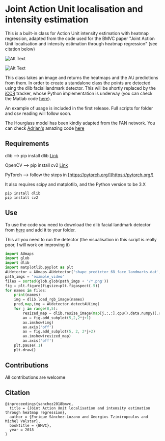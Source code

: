 # Joint Action Unit localisation and intensity estimation

This is a built-in class for Action Unit intensity estimation with heatmap regression, adapted from the code used for the BMVC paper "Joint Action Unit localisation and intensity estimation through heatmap regression" (see citation below)

![Alt Text](https://esanchezlozano.github.io/files/animated_heatmaps_AU6.gif)

![Alt Text](https://esanchezlozano.github.io/files/animated_heatmaps_AU12new.gif)

This class takes an image and returns the heatmaps and the AU predictions from them. In order to create a standalone class the points are detected using the dlib facial landmark detector. This will be shortly replaced by the [iCCR](http://esanchezlozano.github.io/files/ccr.pdf) tracker, whose Python implementation is underway (you can check the Matlab code [here](https://github.com/ESanchezLozano/iCCR)).

An example of usage is included in the first release. Full scripts for folder and csv reading will follow soon.

The Hourglass model has been kindly adapted from the FAN network. You can check [Adrian's](https://www.adrianbulat.com/) amazing code [here](https://github.com/1adrianb/face-alignment/)

## Requirements
dlib --> pip install dlib [Link](https://pypi.org/project/dlib/)

OpenCV --> pip install cv2 [Link](http://opencv-python-tutroals.readthedocs.io/en/latest/)

PyTorch --> follow the steps in [https://pytorch.org/](https://pytorch.org/)

It also requires scipy and matplotlib, and the Python version to be 3.X 

```
pip install dlib
pip install cv2
```

## Use
To use the code you need to download the dlib facial landmark detector from [here](http://dlib.net/files/shape_predictor_68_face_landmarks.dat.bz2) and add it to your folder.

This all you need to run the detector (the visualisation in this script is really poor, I will work on improving it)

```python 
import AUmaps
import glob
import dlib
import matplotlib.pyplot as plt
AUdetector = AUmaps.AUdetector('shape_predictor_68_face_landmarks.dat',enable_cuda=False)
path_imgs = 'example_video'
files = sorted(glob.glob(path_imgs + '/*.png'))
fig = plt.figure(figsize=plt.figaspect(.5))
for names in files:
    print(names)
    img = dlib.load_rgb_image(names)
    pred,map,img = AUdetector.detectAU(img)
    for j in range(0,5):
        resized_map = dlib.resize_image(map[j,:,:].cpu().data.numpy(),rows=256,cols=256)
        ax = fig.add_subplot(5,2,2*j+1)
        ax.imshow(img)
        ax.axis('off')
        ax = fig.add_subplot(5, 2, 2*j+2)
        ax.imshow(resized_map)
        ax.axis('off')
    plt.pause(.1)
    plt.draw()
``` 

## Contributions

All contributions are welcome

## Citation

```
@inproceedings{sanchez2018bmvc,
  title = {Joint Action Unit localisation and intensity estimation through heatmap regression},
  author = {Enrique Sánchez-Lozano and Georgios Tzimiropoulos and Michel Valstar},
  booktitle = {BMVC},
  year = 2018
}
```





